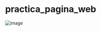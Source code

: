 # ﻿practica_pagina_web
![image](https://github.com/user-attachments/assets/332b91d3-dba6-43cc-ad3e-93a6fb1fe0fd)
